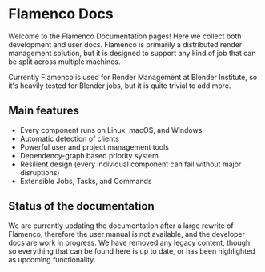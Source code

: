 # Flamenco Docs

Welcome to the Flamenco Documentation pages! Here we collect both development and user docs.
Flamenco is primarily a distributed render management solution, but it is designed to support any
kind of job that can be split across multiple machines.

Currently Flamenco is used for Render Management at Blender Institute, so it's heavily tested for
Blender jobs, but it is quite trivial to add more.

## Main features

* Every component runs on Linux, macOS, and Windows
* Automatic detection of clients
* Powerful user and project management tools
* Dependency-graph based priority system
* Resilient design (every individual component can fail without major disruptions)
* Extensible Jobs, Tasks, and Commands

## Status of the documentation

We are currently updating the documentation after a large rewrite of Flamenco, therefore the user
manual is not available, and the developer docs are work in progress. We have removed any legacy
content, though, so everything that can be found here is up to date, or has been highlighted as
upcoming functionality.
